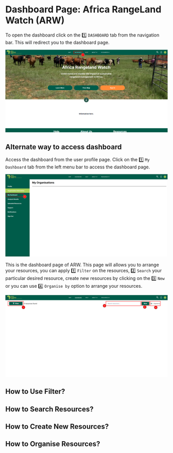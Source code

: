 # Dashboard Page: Africa RangeLand Watch (ARW)

To open the dashboard click on the 1️⃣ `DASHBOARD` tab from the navigation bar. This will redirect you to the dashboard page.

[![Home Page](./img/guide-dashboard-img-1.png)](./img/guide-dashboard-img-1.png)


## Alternate way to access dashboard

Access the dashboard from the user profile page. Click on the 1️⃣ `My Dashboard` tab from the left menu bar to access the dashboard page.

[![User Profile Page](./img/guide-dashboard-img-3.png)](./img/guide-dashboard-img-3.png)

This is the dashboard page of ARW. This page will allows you to arrange your resources, you can apply 1️⃣ `Filter` on the resources, 2️⃣ `Search` your particular desired resource, create new resources by clicking on the 3️⃣ `New` or you can use 4️⃣ `Organise by` option to arrange your resources.

[![Dashboard Page](./img/guide-dashboard-img-2.png)](./img/guide-dashboard-img-2.png)


## How to Use Filter?

## How to Search Resources?

## How to Create New Resources?

## How to Organise Resources?

